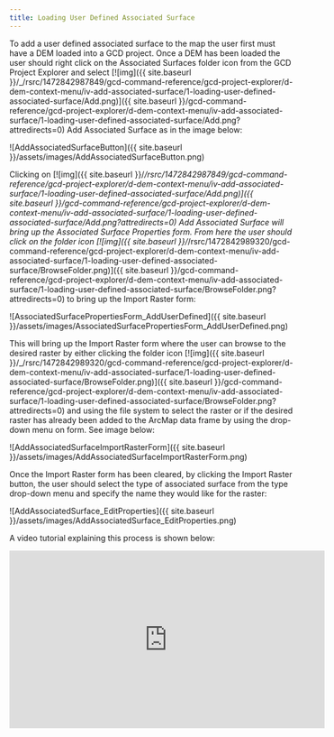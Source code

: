 ```yaml
---
title: Loading User Defined Associated Surface
---
```


To add a user defined associated surface to the map the user first must have a DEM loaded into a GCD project. Once a DEM has been loaded the user should right click on the Associated Surfaces folder icon from the GCD Project Explorer and select [![img]({{ site.baseurl }}/_/rsrc/1472842987849/gcd-command-reference/gcd-project-explorer/d-dem-context-menu/iv-add-associated-surface/1-loading-user-defined-associated-surface/Add.png)]({{ site.baseurl }}/gcd-command-reference/gcd-project-explorer/d-dem-context-menu/iv-add-associated-surface/1-loading-user-defined-associated-surface/Add.png?attredirects=0) Add Associated Surface as in the image below:

![AddAssociatedSurfaceButton]({{ site.baseurl }}/assets/images/AddAssociatedSurfaceButton.png)

Clicking on [![img]({{ site.baseurl }}/_/rsrc/1472842987849/gcd-command-reference/gcd-project-explorer/d-dem-context-menu/iv-add-associated-surface/1-loading-user-defined-associated-surface/Add.png)]({{ site.baseurl }}/gcd-command-reference/gcd-project-explorer/d-dem-context-menu/iv-add-associated-surface/1-loading-user-defined-associated-surface/Add.png?attredirects=0) Add Associated Surface will bring up the Associated Surface Properties form. From here the user should click on the folder icon [![img]({{ site.baseurl }}/_/rsrc/1472842989320/gcd-command-reference/gcd-project-explorer/d-dem-context-menu/iv-add-associated-surface/1-loading-user-defined-associated-surface/BrowseFolder.png)]({{ site.baseurl }}/gcd-command-reference/gcd-project-explorer/d-dem-context-menu/iv-add-associated-surface/1-loading-user-defined-associated-surface/BrowseFolder.png?attredirects=0) to bring up the Import Raster form:

![AssociatedSurfacePropertiesForm_AddUserDefined]({{ site.baseurl }}/assets/images/AssociatedSurfacePropertiesForm_AddUserDefined.png)

This will bring up the Import Raster form where the user can browse to the desired raster by either clicking the folder icon [![img]({{ site.baseurl }}/_/rsrc/1472842989320/gcd-command-reference/gcd-project-explorer/d-dem-context-menu/iv-add-associated-surface/1-loading-user-defined-associated-surface/BrowseFolder.png)]({{ site.baseurl }}/gcd-command-reference/gcd-project-explorer/d-dem-context-menu/iv-add-associated-surface/1-loading-user-defined-associated-surface/BrowseFolder.png?attredirects=0)  and using the file system to select the raster or if the desired raster has already been added to the ArcMap data frame by using the drop-down menu on form. See image below:

![AddAssociatedSurfaceImportRasterForm]({{ site.baseurl }}/assets/images/AddAssociatedSurfaceImportRasterForm.png)

Once the Import Raster form has been cleared, by clicking the Import Raster button, the user should select the type of associated surface from the type drop-down menu and specify the name they would like for the raster:

![AddAssociatedSurface_EditProperties]({{ site.baseurl }}/assets/images/AddAssociatedSurface_EditProperties.png)

A video tutorial explaining this process is shown below:

<iframe width="560" height="315" src="https://www.youtube.com/embed/g9Oo0NNvMac" frameborder="0" allow="autoplay; encrypted-media" allowfullscreen></iframe>